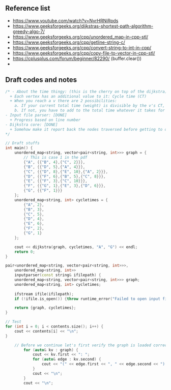 ## Reference list 
- https://www.youtube.com/watch?v=NyrHRNiRpds
- https://www.geeksforgeeks.org/dijkstras-shortest-path-algorithm-greedy-algo-7/
- https://www.geeksforgeeks.org/cpp/unordered_map-in-cpp-stl/
- https://www.geeksforgeeks.org/cpp/getline-string-c/
- https://www.geeksforgeeks.org/cpp/convert-string-to-int-in-cpp/
- https://www.geeksforgeeks.org/cpp/copy-file-to-vector-in-cpp-stl/
- https://cplusplus.com/forum/beginner/82290/ (buffer.clear())
- 

## Draft codes and notes
```C++
/* - About the time thingy: (this is the cherry on top of the dijkstra) [DONE]
  + Each vertex has an additional value to it: Cycle time (CT)
  + When you reach a v there are 2 possibilities: 
	a. If your current total time (weight) is divisible by the v's CT, you may continue
	b. If not, you have to add to the total time whatever it takes for it to be divisible, then you can continue
- Input file parser: [DONE]
  + Progress based on line number
- Dijkstra core: [DONE]
  + Somehow make it report back the nodes traversed before getting to dest (maybe a vector recording the path?)
*/

// Draft stuffs
int main() {
	unordered_map<string, vector<pair<string, int>>> graph = {
		// This is case 1 in the pdf
		{"A", {{"B", 4},{"C", 2}}},
		{"B", {{"D", 5},{"A", 4}}},
		{"C", {{"D", 8},{"E", 10},{"A", 2}}},
		{"D", {{"F", 6},{"B", 5},{"C", 8}}},
		{"E", {{"F", 3},{"C", 10}}},
		{"F", {{"G", 1},{"E", 3},{"D", 6}}},
		{"G", {{"F", 1}}}
	};
	unordered_map<string, int> cycletimes = {
		{"A", 2},
		{"B", 3},
		{"C", 5},
		{"D", 4},
		{"E", 6},
		{"F", 2},
		{"G", 1}
	};

	cout << dijkstra(graph, cycletimes, "A", "G") << endl;
	return 0;
}

pair<unordered_map<string, vector<pair<string, int>>>, 
	unordered_map<string, int>> 
	inputparser(const string& ifilepath) {
	unordered_map<string, vector<pair<string, int>>> graph;
	unordered_map<string, int> cycletimes;
	
	ifstream ifile(ifilepath);
	if (!ifile.is_open()) {throw runtime_error("Failed to open input file.");}

	return {graph, cycletimes};
}

// Test
for (int i = 0; i < contents.size(); i++) {
	cout << contents[i] << "\n";
}

	// Before we continue let's first verify the graph is loaded correctly //
		for (auto& kv : graph) {
			cout << kv.first << ": ";
			for (auto& edge : kv.second) {
				cout << "(" << edge.first << ", " << edge.second << ") ";
			}
			cout << "\n";
		}
		cout << "\n";
```
